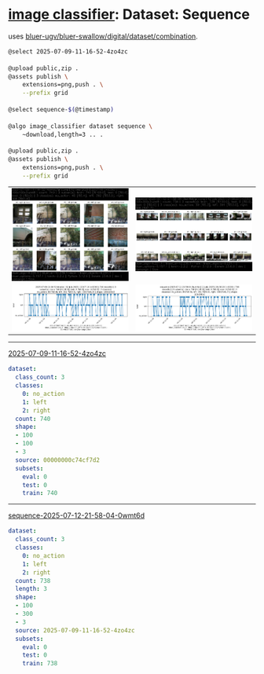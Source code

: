 # [image classifier](./image-classifier.md): Dataset: Sequence

uses [bluer-ugv/bluer-swallow/digital/dataset/combination](https://github.com/kamangir/bluer-ugv/blob/main/bluer_ugv/docs/bluer-swallow-digital-dataset-combination.md).

```bash
@select 2025-07-09-11-16-52-4zo4zc

@upload public,zip .
@assets publish \
    extensions=png,push . \
    --prefix grid

@select sequence-$(@timestamp)

@algo image_classifier dataset sequence \
    ~download,length=3 .. .

@upload public,zip .
@assets publish \
    extensions=png,push . \
    --prefix grid
```



| | |
|-|-|
| ![image](https://github.com/kamangir/assets/blob/main/2025-07-09-11-16-52-4zo4zc/grid.png?raw=true) | ![image](https://github.com/kamangir/assets/blob/main/sequence-2025-07-12-21-58-04-0wmt6d/grid.png?raw=true) |
| ![image](https://github.com/kamangir/assets/blob/main/2025-07-09-11-16-52-4zo4zc/grid-timeline.png?raw=true) | ![image](https://github.com/kamangir/assets/blob/main/sequence-2025-07-12-21-58-04-0wmt6d/grid-timeline.png?raw=true) |

---

[2025-07-09-11-16-52-4zo4zc](https://kamangir-public.s3.ir-thr-at1.arvanstorage.ir/2025-07-09-11-16-52-4zo4zc.tar.gz)

```yaml
dataset:
  class_count: 3
  classes:
    0: no_action
    1: left
    2: right
  count: 740
  shape:
  - 100
  - 100
  - 3
  source: 00000000c74cf7d2
  subsets:
    eval: 0
    test: 0
    train: 740

```

---

[sequence-2025-07-12-21-58-04-0wmt6d](https://kamangir-public.s3.ir-thr-at1.arvanstorage.ir/sequence-2025-07-12-21-58-04-0wmt6d.tar.gz)

```yaml
dataset:
  class_count: 3
  classes:
    0: no_action
    1: left
    2: right
  count: 738
  length: 3
  shape:
  - 100
  - 300
  - 3
  source: 2025-07-09-11-16-52-4zo4zc
  subsets:
    eval: 0
    test: 0
    train: 738

```
